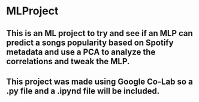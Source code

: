 # MLProject
## This is an ML project to try and see if an MLP can predict a songs popularity based on Spotify metadata and use a PCA to analyze the correlations and tweak the MLP. <br>
## This project was made using Google Co-Lab so a .py file and a .ipynd file will be included.
